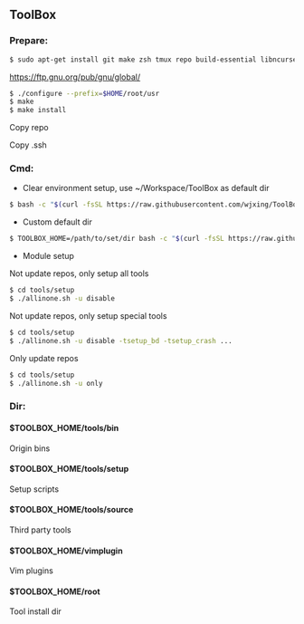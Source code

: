 ## ToolBox

### Prepare:
```bash
$ sudo apt-get install git make zsh tmux repo build-essential libncurses5-dev zlib1g-dev python libperl-dev libpython-dev libpython3-dev libx11-dev libxt-dev gawk
```
https://ftp.gnu.org/pub/gnu/global/
```bash
$ ./configure --prefix=$HOME/root/usr
$ make
$ make install
```

Copy repo

Copy .ssh

### Cmd:
* Clear environment setup, use ~/Workspace/ToolBox as default dir
```bash
$ bash -c "$(curl -fsSL https://raw.githubusercontent.com/wjxing/ToolBox/master/allinone.sh)"
```

* Custom default dir
```bash
$ TOOLBOX_HOME=/path/to/set/dir bash -c "$(curl -fsSL https://raw.githubusercontent.com/wjxing/ToolBox/master/allinone.sh)"
```

* Module setup

Not update repos, only setup all tools
```bash
$ cd tools/setup
$ ./allinone.sh -u disable
```

Not update repos, only setup special tools
```bash
$ cd tools/setup
$ ./allinone.sh -u disable -tsetup_bd -tsetup_crash ...
```

Only update repos
```bash
$ cd tools/setup
$ ./allinone.sh -u only
```

### Dir:
#### $TOOLBOX_HOME/tools/bin
Origin bins

#### $TOOLBOX_HOME/tools/setup
Setup scripts

#### $TOOLBOX_HOME/tools/source
Third party tools

#### $TOOLBOX_HOME/vimplugin
Vim plugins

#### $TOOLBOX_HOME/root
Tool install dir
